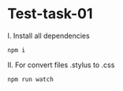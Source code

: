 # Test-task-01

I. Install all dependencies
```
npm i
```

II. For convert files .stylus to .css
```
npm run watch
```

